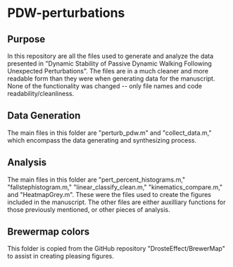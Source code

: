 # PDW-perturbations

## Purpose
In this repository are all the files used to generate and analyze the data presented in "Dynamic Stability of Passive Dynamic Walking Following Unexpected Perturbations". The files are in a much cleaner and more readable form than they were when generating data for the manuscript. None of the functionality was changed -- only file names and code readability/cleanliness. 

## Data Generation 
The main files in this folder are "perturb_pdw.m" and "collect_data.m," which encompass the data generating and synthesizing process. 

## Analysis
The main files in this folder are "pert_percent_histograms.m," "fallstephistogram.m," "linear_classify_clean.m," "kinematics_compare.m," and "HeatmapGrey.m". These were the files used to create the figures included in the manuscript. The other files are either auxilliary functions for those previously mentioned, or other pieces of analysis. 

## Brewermap colors
This folder is copied from the GitHub repository "DrosteEffect/BrewerMap" to assist in creating pleasing figures. 
